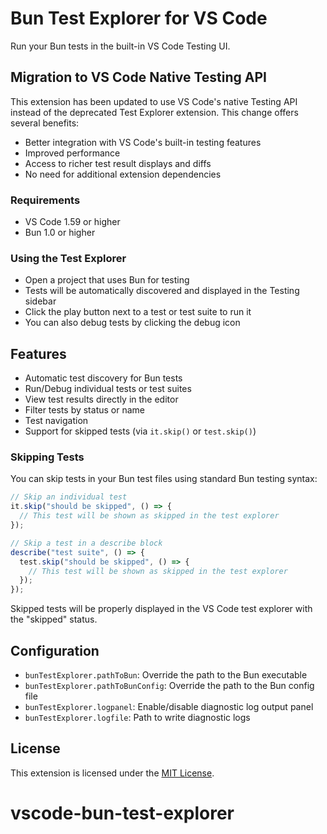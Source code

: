 # Bun Test Explorer for VS Code

Run your Bun tests in the built-in VS Code Testing UI.

## Migration to VS Code Native Testing API

This extension has been updated to use VS Code's native Testing API instead of the deprecated Test Explorer extension. This change offers several benefits:

- Better integration with VS Code's built-in testing features
- Improved performance
- Access to richer test result displays and diffs
- No need for additional extension dependencies

### Requirements

- VS Code 1.59 or higher
- Bun 1.0 or higher

### Using the Test Explorer

- Open a project that uses Bun for testing
- Tests will be automatically discovered and displayed in the Testing sidebar
- Click the play button next to a test or test suite to run it
- You can also debug tests by clicking the debug icon

## Features

- Automatic test discovery for Bun tests
- Run/Debug individual tests or test suites
- View test results directly in the editor
- Filter tests by status or name
- Test navigation
- Support for skipped tests (via `it.skip()` or `test.skip()`)

### Skipping Tests

You can skip tests in your Bun test files using standard Bun testing syntax:

```typescript
// Skip an individual test
it.skip("should be skipped", () => {
  // This test will be shown as skipped in the test explorer
});

// Skip a test in a describe block
describe("test suite", () => {
  test.skip("should be skipped", () => {
    // This test will be shown as skipped in the test explorer
  });
});
```

Skipped tests will be properly displayed in the VS Code test explorer with the "skipped" status.

## Configuration

- `bunTestExplorer.pathToBun`: Override the path to the Bun executable
- `bunTestExplorer.pathToBunConfig`: Override the path to the Bun config file
- `bunTestExplorer.logpanel`: Enable/disable diagnostic log output panel
- `bunTestExplorer.logfile`: Path to write diagnostic logs

## License

This extension is licensed under the [MIT License](LICENSE).
# vscode-bun-test-explorer
